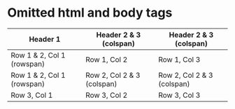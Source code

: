# Omitted html and body tags

| Header 1                   | Header 2 &amp; 3 (colspan)     | Header 2 &amp; 3 (colspan)     |
|----------------------------|----------------------------|----------------------------|
| Row 1 &amp; 2, Col 1 (rowspan) | Row 1, Col 2               | Row 1, Col 3               |
| Row 1 &amp; 2, Col 1 (rowspan) | Row 2, Col 2 &amp; 3 (colspan) | Row 2, Col 2 &amp; 3 (colspan) |
| Row 3, Col 1               | Row 3, Col 2               | Row 3, Col 3               |